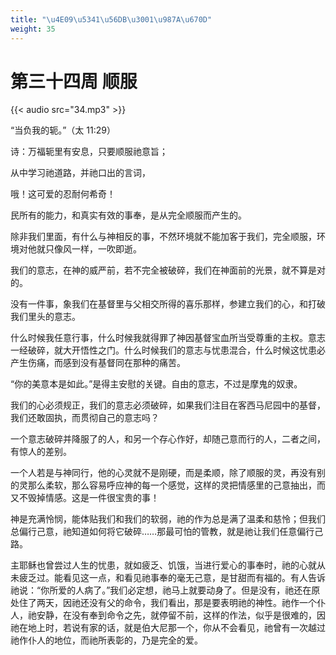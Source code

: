 ```yaml
---
title: "\u4E09\u5341\u56DB\u3001\u987A\u670D"
weight: 35
---
```


# 第三十四周 顺服

{{< audio src="34.mp3" >}}


“当负我的轭。”（太 11:29）

诗：万福轭里有安息，只要顺服祂意旨；

从中学习祂道路，并祂口出的言词，

哦！这可爱的忍耐何希奇！

民所有的能力，和真实有效的事奉，是从完全顺服而产生的。

除非我们里面，有什么与神相反的事，不然环境就不能加客于我们，完全顺服，环境对他就只像风一样，一吹即逝。

我们的意志，在神的威严前，若不完全被破碎，我们在神面前的光景，就不算是对的。

没有一件事，象我们在基督里与父相交所得的喜乐那样，参建立我们的心，和打破我们里头的意志。

什么时候我任意行事，什么时候我就得罪了神因基督宝血所当受尊重的主权。意志一经破碎，就大开悟性之门。什么时候我们的意志与忧患混合，什么时候这忧患必产生伤痛，而感到没有基督同在那种的痛苦。

“你的美意本是如此。”是得主安慰的关键。自由的意志，不过是摩鬼的奴隶。

我们的心必须规正，我们的意志必须破碎，如果我们注目在客西马尼园中的基督，我们还敢固执，而贯彻自己的意志吗？

一个意志破碎并降服了的人，和另一个存心作好，却随己意而行的人，二者之间，有惊人的差别。

一个人若是与神同行，他的心灵就不是刚硬，而是柔顺，除了顺服的灵，再没有别的灵那么柔软，那么容易呼应神的每一个感觉，这样的灵把情感里的己意抽出，而又不毁掉情感。这是一件很宝贵的事！

神是充满怜悯，能体贴我们和我们的软弱，祂的作为总是满了温柔和慈怜；但我们总偏行己意，祂知道如何将它破碎……那最可怕的管教，就是祂让我们任意偏行己路。

主耶稣也曾尝过人生的忧患，就如疲乏、饥饿，当进行爱心的事奉时，祂的心就从未疲乏过。能看见这一点，和看见祂事奉的毫无己意，是甘甜而有福的。有人告诉祂说：“你所爱的人病了。”我们必定想，祂马上就要动身了。但是没有，祂还在原处住了两天，因祂还没有父的命令，我们看出，那是要表明祂的神性。祂作一个仆人，祂安静，在没有奉到命令之先，就停留不前，这样的作法，似乎是很难的，因祂在地上时，若说有家的话，就是伯大尼那一个，你从不会看见，祂曾有一次越过祂作仆人的地位，而祂所表彰的，乃是完全的爱。